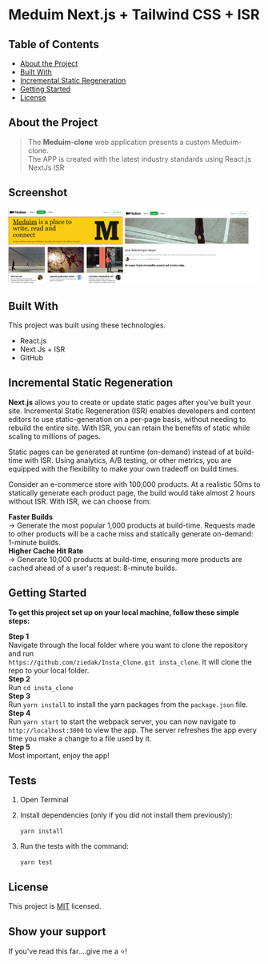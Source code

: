 # Meduim Next.js + Tailwind CSS + ISR

<!-- TABLE OF CONTENTS -->

## Table of Contents

- [About the Project](#about-the-project)
- [Built With](#built-with)
- [Incremental Static Regeneration](#incremental-static-regeneration)
- [Getting Started](#getting-started)
- [License](#license)

## About the Project

> The <b>Meduim-clone</b> web application presents a custom Meduim-clone.
> <br>
> The APP is created with the latest industry standards using React.js NextJs ISR
> <br>

## Screenshot
![Screenshot](screenshot.png)

## Built With

This project was built using these technologies.

- React.js
- Next Js + ISR
- GitHub


## Incremental Static Regeneration
<b>Next.js</b> allows you to create or update static pages after you've built your site. Incremental Static Regeneration (ISR) enables developers and content editors to use static-generation on a per-page basis, without needing to rebuild the entire site. With ISR, you can retain the benefits of static while scaling to millions of pages.

Static pages can be generated at runtime (on-demand) instead of at build-time with ISR. Using analytics, A/B testing, or other metrics, you are equipped with the flexibility to make your own tradeoff on build times.

Consider an e-commerce store with 100,000 products. At a realistic 50ms to statically generate each product page, the build would take almost 2 hours without ISR. With ISR, we can choose from:

**Faster Builds**<br> → Generate the most popular 1,000 products at build-time. Requests made to other products will be a cache miss and statically generate on-demand: 1-minute builds.<br>
**Higher Cache Hit Rate**<br> → Generate 10,000 products at build-time, ensuring more products are cached ahead of a user's request: 8-minute builds.
## Getting Started

**To get this project set up on your local machine, follow these simple steps:**

**Step 1**<br>
Navigate through the local folder where you want to clone the repository and run<br>
`https://github.com/ziedak/Insta_Clone.git insta_clone`. It will clone the repo to your local folder.<br>
**Step 2**<br>
Run `cd insta_clone`<br>
**Step 3**<br>
Run `yarn install` to install the yarn packages from the `package.json` file.<br>
**Step 4**<br>
Run `yarn start` to start the webpack server, you can now navigate to `http://localhost:3000` to view the app. The server refreshes the app every time you make a change to a file used by it.<br>
**Step 5**<br>
Most important, enjoy the app!<br>

## Tests

1. Open Terminal

2. Install dependencies (only if you did not install them previously):

   `yarn install`

3. Run the tests with the command:

   `yarn test`

## License

This project is [MIT](https://opensource.org/licenses/MIT) licensed.

## Show your support

If you've read this far....give me a ⭐️!
